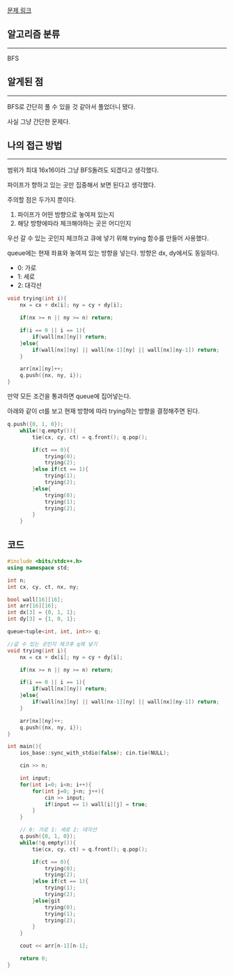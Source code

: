 [문제 링크](https://www.acmicpc.net/problem/17070)

## 알고리즘 분류
---
BFS

## 알게된 점
---
BFS로 간단히 풀 수 있을 것 같아서 풀었더니 됐다.

사실 그냥 간단한 문제다.

## 나의 접근 방법
---
범위가 최대 16x16이라 그냥 BFS돌려도 되겠다고 생각했다.

파이프가 향하고 있는 곳만 집중해서 보면 된다고 생각했다.

주의할 점은 두가지 뿐이다.
1. 파이프가 어떤 방향으로 놓여져 있는지
2. 해당 방향에따라 체크해야하는 곳은 어디인지

우선 갈 수 있는 곳인지 체크하고 큐에 넣기 위해 trying 함수를 만들어 사용했다.

queue에는 현재 좌표와 놓여져 있는 방향을 넣는다. 방향은 dx, dy에서도 동일하다.
- 0: 가로
- 1: 세로
- 2: 대각선

```cpp
void trying(int i){
    nx = cx + dx[i]; ny = cy + dy[i];

    if(nx >= n || ny >= n) return;

    if(i == 0 || i == 1){
        if(wall[nx][ny]) return;
    }else{
        if(wall[nx][ny] || wall[nx-1][ny] || wall[nx][ny-1]) return;
    }

    arr[nx][ny]++;
    q.push({nx, ny, i});
}
```

만약 모든 조건을 통과하면 queue에 집어넣는다.

아래와 같이 ct를 보고 현재 방향에 따라 trying하는 방향을 결정해주면 된다.

```cpp
q.push({0, 1, 0});
    while(!q.empty()){
        tie(cx, cy, ct) = q.front(); q.pop();

        if(ct == 0){
            trying(0);
            trying(2);
        }else if(ct == 1){
            trying(1);
            trying(2);
        }else{
            trying(0);
            trying(1);
            trying(2);
        }
    }
```

코드
---
```cpp
#include <bits/stdc++.h>
using namespace std;

int n;
int cx, cy, ct, nx, ny;

bool wall[16][16];
int arr[16][16];
int dx[3] = {0, 1, 1};
int dy[3] = {1, 0, 1};

queue<tuple<int, int, int>> q;

//갈 수 있는 곳인지 체크후 q에 넣기
void trying(int i){
    nx = cx + dx[i]; ny = cy + dy[i];

    if(nx >= n || ny >= n) return;

    if(i == 0 || i == 1){
        if(wall[nx][ny]) return;
    }else{
        if(wall[nx][ny] || wall[nx-1][ny] || wall[nx][ny-1]) return;
    }

    arr[nx][ny]++;
    q.push({nx, ny, i});
}

int main(){
    ios_base::sync_with_stdio(false); cin.tie(NULL);

    cin >> n;

    int input;
    for(int i=0; i<n; i++){
        for(int j=0; j<n; j++){
            cin >> input;
            if(input == 1) wall[i][j] = true;
        }
    }

    // 0: 가로 1: 세로 2: 대각선
    q.push({0, 1, 0});
    while(!q.empty()){
        tie(cx, cy, ct) = q.front(); q.pop();

        if(ct == 0){
            trying(0);
            trying(2);
        }else if(ct == 1){
            trying(1);
            trying(2);
        }else{git 
            trying(0);
            trying(1);
            trying(2);
        }
    }

    cout << arr[n-1][n-1];

    return 0;
}
```